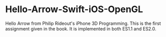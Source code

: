 Hello-Arrow-Swift-iOS-OpenGL
============================

Hello Arrow from Philip Rideout's iPhone 3D Programming. This is the first assignment given in the book. It is implemented in both ES1.1 and ES2.0.
